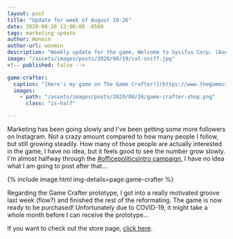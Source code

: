 ```yaml
---
layout: post
title: "Update for week of August 19-26"
date: 2020-08-26 12:00:00 -0500
tags: marketing update
author: Wonmin
author-url: wonmin
description: "Weekly update for the game, Welcome to Sysifus Corp. (August 19-26)"
image: "/assets/images/posts/2020/08/19/cat-sniff.jpg"
<!-- published: false -->

game-crafter:
  caption: "[Here's my game on The Game Crafter!](https://www.thegamecrafter.com/games/welcome-to-sysifus-corp)"
  images:
    - path: "/assets/images/posts/2020/08/26/game-crafter-shop.png"
      class: "is-half"

---
```


Marketing has been going slowly and I've been getting some more followers on Instagram. Not a crazy amount compared to how many people I follow, but still growing steadily. How many of those people are actually interested in the game, I have no idea, but it feels good to see the number grow slowly. I'm almost halfway through the [#officepoliticsintro campaign](https://www.instagram.com/explore/tags/officepoliticsintro), I have no idea what I am going to post after that...

{% include image.html img-details=page.game-crafter %}

Regarding the Game Crafter prototype, I got into a really motivated groove last week (flow?) and finished the rest of the reformating. The game is now ready to be purchased! Unfortunately due to COVID-19, it might take a whole month before I can receive the prototype...

If you want to check out the store page, [click here](https://www.thegamecrafter.com/games/welcome-to-sysifus-corp).

